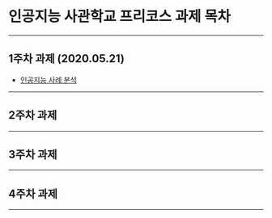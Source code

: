 # 인공지능 사관학교 프리코스 과제 목차
-----

## 1주차 과제 (2020.05.21)
* [인공지능 사례 분석](https://github.com/HD-K/GJAI_PreCourse/blob/master/1%EC%A3%BC%EC%B0%A8_%EA%B3%BC%EC%A0%9C.ipynb)

-----
## 2주차 과제

-----
## 3주차 과제

-----
## 4주차 과제

-----
